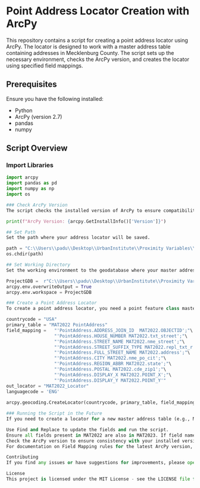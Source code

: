 # Point Address Locator Creation with ArcPy

This repository contains a script for creating a point address locator using ArcPy. The locator is designed to work with a master address table containing addresses in Mecklenburg County. The script sets up the necessary environment, checks the ArcPy version, and creates the locator using specified field mappings.

## Prerequisites

Ensure you have the following installed:

- Python
- ArcPy (version 2.7)
- pandas
- numpy

## Script Overview

### Import Libraries

```python
import arcpy 
import pandas as pd 
import numpy as np
import os

### Check ArcPy Version
The script checks the installed version of ArcPy to ensure compatibility.

print(f"ArcPy Version: {arcpy.GetInstallInfo()['Version']}")

## Set Path
Set the path where your address locator will be saved.

path = "C:\\Users\\padu\\Desktop\\UrbanInstitute\\Proximity Variables\\"
os.chdir(path)

## Set Working Directory
Set the working environment to the geodatabase where your master address table and street centerline feature class are stored.

ProjectGDB =  r"C:\\Users\\padu\\Desktop\\UrbanInstitute\\Proximity Variables\\Proximity Variables.gdb"
arcpy.env.overwriteOutput = True
arcpy.env.workspace = ProjectGDB

### Create a Point Address Locator
To create a point address locator, you need a point feature class master address table with all the addresses in Mecklenburg County.

countrycode = "USA"   
primary_table = "MAT2022 PointAddress"                       
field_mapping =   "'PointAddress.ADDRESS_JOIN_ID  MAT2022.OBJECTID';"\
                  "'PointAddress.HOUSE_NUMBER MAT2022.txt_street';"\
                  "'PointAddress.STREET_NAME MAT2022.nme_street';"\
                  "'PointAddress.STREET_SUFFIX_TYPE MAT2022.repl_txt_r';"\
                  "'PointAddress.FULL_STREET_NAME MAT2022.address';"\
                  "'PointAddress.CITY MAT2022.nme_po_cit';"\
                  "'PointAddress.REGION_ABBR MAT2022.state';"\
                  "'PointAddress.POSTAL MAT2022.cde_zip1';"\
                  "'PointAddress.DISPLAY_X MAT2022.POINT_X';"\
                  "'PointAddress.DISPLAY_Y MAT2022.POINT_Y'"
out_locator = "MAT2022_Locator"
languagecode = 'ENG' 
                             
arcpy.geocoding.CreateLocator(countrycode, primary_table, field_mapping, out_locator, languagecode, None, None, None, "GLOBAL_HIGH")

### Running the Script in the Future
If you need to create a locator for a new master address table (e.g., MAT2023):

Use Find and Replace to update the fields and run the script.
Ensure all fields present in MAT2022 are also in MAT2023. If field names have changed, update the names in the script accordingly.
Check the ArcPy version to ensure consistency with your installed version.
For documentation on Field Mapping rules for the latest ArcPy version, refer to the ArcPy documentation.

Contributing
If you find any issues or have suggestions for improvements, please open an issue or submit a pull request.

License
This project is licensed under the MIT License - see the LICENSE file for details.



